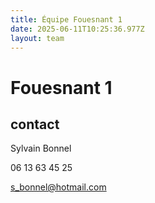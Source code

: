 ```yaml
---
title: Équipe Fouesnant 1
date: 2025-06-11T10:25:36.977Z
layout: team
---
```


# Fouesnant 1

## contact 

Sylvain Bonnel

06 13 63 45 25

s_bonnel@hotmail.com

